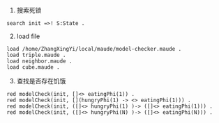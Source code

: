 1. 搜索死锁
```maude
search init =>! S:State .
```

2. load file 

```maude
load /home/ZhangXingYi/local/maude/model-checker.maude .
load triple.maude .
load neighbor.maude .
load cube.maude .
```


3. 查找是否存在饥饿

```maude
red modelCheck(init, []<> eatingPhi(1)) .
red modelCheck(init, [](hungryPhi(1) -> <> eatingPhi(1))) .
red modelCheck(init, ([]<> hungryPhi(1) )-> ([]<> eatingPhi(1))) .
red modelCheck(init, ([]<> hungryPhi(N) )-> ([]<> eatingPhi(N))) .
```